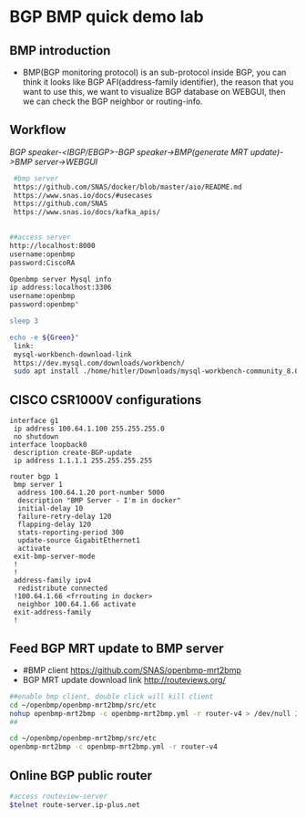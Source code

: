 # BGP BMP quick demo lab
## BMP introduction
- BMP(BGP monitoring protocol) is an sub-protocol inside BGP, you can think it looks like BGP AFI(address-family identifier), the reason that you want to use this, we want to visualize BGP database on WEBGUI, then we can check the BGP neighbor or routing-info.
## Workflow

*BGP speaker-<IBGP/EBGP>-BGP speaker->BMP(generate MRT update)->BMP server->WEBGUI*

```sh 
 #bmp server
 https://github.com/SNAS/docker/blob/master/aio/README.md
 https://www.snas.io/docs/#usecases
 https://github.com/SNAS
 https://www.snas.io/docs/kafka_apis/

  
##access server 
http://localhost:8000
username:openbmp
password:CiscoRA

Openbmp server Mysql info
ip address:localhost:3306
username:openbmp
password:openbmp"

sleep 3

echo -e ${Green}"
 link:
 mysql-workbench-download-link
 https://dev.mysql.com/downloads/workbench/
 sudo apt install ./home/hitler/Downloads/mysql-workbench-community_8.0.21-1ubuntu20.04_amd64.deb
```
## CISCO CSR1000V configurations
```cisco
interface g1
 ip address 100.64.1.100 255.255.255.0
 no shutdown
interface loopback0
 description create-BGP-update
 ip address 1.1.1.1 255.255.255.255
 
router bgp 1
 bmp server 1
  address 100.64.1.20 port-number 5000
  description "BMP Server - I'm in docker"
  initial-delay 10
  failure-retry-delay 120
  flapping-delay 120
  stats-reporting-period 300
  update-source GigabitEthernet1
  activate
 exit-bmp-server-mode
 !       
 !
 address-family ipv4
  redistribute connected
 !100.64.1.66 <frrouting in docker> 
  neighbor 100.64.1.66 activate
 exit-address-family
 !
```
## Feed BGP MRT update to BMP server
- #BMP client
 https://github.com/SNAS/openbmp-mrt2bmp
- BGP MRT update download link
 http://routeviews.org/ 

```sh 
##enable bmp client, double click will kill client
cd ~/openbmp/openbmp-mrt2bmp/src/etc
nohup openbmp-mrt2bmp -c openbmp-mrt2bmp.yml -r router-v4 > /dev/null 2>&1 &
##

cd ~/openbmp/openbmp-mrt2bmp/src/etc
openbmp-mrt2bmp -c openbmp-mrt2bmp.yml -r router-v4
```
## Online BGP public router
```sh 
#access routeview-server
$telnet route-server.ip-plus.net
```